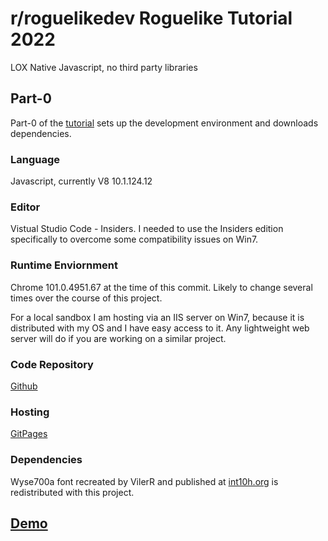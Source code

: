 # r/roguelikedev Roguelike Tutorial 2022
LOX
Native Javascript, no third party libraries

##  Part-0
Part-0 of the [tutorial](https://rogueliketutorials.com/tutorials/tcod/v2/part-0/) sets up the development environment and downloads dependencies.

### Language
Javascript, currently V8 10.1.124.12 

### Editor
Vistual Studio Code - Insiders.  I needed to use the Insiders edition specifically to overcome some compatibility issues on Win7.

### Runtime Enviornment
Chrome 101.0.4951.67 at the time of this commit.  Likely to change several times over the course of this project.

For a local sandbox I am hosting via an IIS server on Win7, because it is distributed with my OS and I have easy access to it.  Any lightweight web server will do if you are working on a similar project.

### Code Repository
[Github](https://github.com/mootootwo/lox)

### Hosting
[GitPages](https://mootootwo.github.io/lox/)

### Dependencies
Wyse700a font recreated by VilerR and published at [int10h.org](https://int10h.org/oldschool-pc-fonts/) is redistributed with this project.

## [Demo](https://mootootwo.github.io/lox/part-0/)